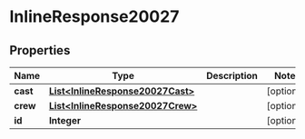 
# InlineResponse20027

## Properties
Name | Type | Description | Notes
------------ | ------------- | ------------- | -------------
**cast** | [**List&lt;InlineResponse20027Cast&gt;**](InlineResponse20027Cast.md) |  |  [optional]
**crew** | [**List&lt;InlineResponse20027Crew&gt;**](InlineResponse20027Crew.md) |  |  [optional]
**id** | **Integer** |  |  [optional]



